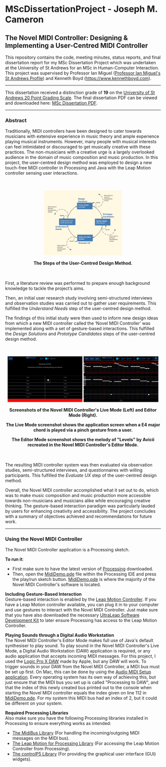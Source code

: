 # MScDissertationProject - Joseph M. Cameron
## The Novel MIDI Controller: Designing & Implementing a User-Centred MIDI Controller
This repository contains the code, meeting minutes, status reports, and final dissertation report for my MSc Dissertation Project which was undertaken at the University of St Andrews for an MSc in Human-Computer Interaction.
This project was supervised by Professor Ian Miguel ([Professor Ian Miguel's St Andrews Profile](https://www.st-andrews.ac.uk/computer-science/people/ijm)) and Kenneth Boyd  (https://www.kennethboyd.com).

-----------------------------------

This dissertation received a distinction grade of **19** on the [University of St Andrews 20 Point Grading Scale](https://www.st-andrews.ac.uk/policy/academic-policies-assessment-examination-and-award-common-reporting-scale/common-reporting-scale.pdf).
The final dissertation PDF can be viewed and downloaded here: [MSc Dissertation PDF](Dissertation/The_Novel_MIDI_Controller_MSc_Dissertation_by_Joseph_Cameron.pdf).

-----------------------------------

### Abstract
Traditionally, MIDI controllers have been designed to cater towards musicians with extensive experience in music theory and ample experience playing musical instruments.
However, many people with musical interests can feel intimidated or discouraged to get musically creative with these practices.
The non-musicians with a creative urge is a largely overlooked audience in the domain of music composition and music production.
In this project, the user-centred design method was employed to design a new touch-free MIDI controller in Processing and Java with the Leap Motion controller sensing user interactions.  
<br></br>

<p align="center">
<img src="ProjectImages/User_Centred_Design_Method.png" alt="User-Centred Design Method Diagram" width="50%">
<p align="center"><b>The Steps of the User-Centred Design Method.</b></p>
</p>

<br></br>
First, a literature review was performed to prepare enough background knowledge to tackle the project’s aims.

Then, an initial user research study involving semi-structured interviews and observation studies was carried out to gather user requirements.
This fulfilled the *Understand Needs* step of the user-centred design method.

The findings of this initial study were then used to inform new design ideas from which a new MIDI controller called the ‘Novel MIDI Controller’ was implemented along with a set of gesture-based interactions.
This fulfilled the *Design Solutions* and *Prototype Candidates* steps of the user-centred design method.  
<br></br>

<p align="middle">
<img src="ProjectImages/Novel_MIDI_Controller_Live_Mode_Screenshot.png" alt="Novel MIDI Controller Live Mode Screenshot" width="48%">
<img src="ProjectImages/Novel_MIDI_Controller_Editor_Mode_Screenshot.png" alt="Novel MIDI Controller Editor Mode Screenshot" width="48%">
<p align="center"><b>Screenshots of the Novel MIDI Controller's Live Mode (Left) and Editor Mode (Right).</b></p>
<p align="center"><b>The Live Mode screenshot shows the application screen when a E4 major chord is played via a pinch gesture from a user.</b></p>
<p align="center"><b>The Editor Mode screenshot shows the melody of "Levels" by Avicii recreated in the Novel MIDI Controller's Editor Mode.</b></p>
</p>
  
<br></br>
The resulting MIDI controller system was then evaluated via observation studies, semi-structured interviews, and questionnaires with willing participants.
This fulfilled the *Evaluate UX* step of the user-centred design method.

Overall, the Novel MIDI controller accomplished what it set out to do, which was to make music composition and music production more accessible towards non-musicians and musicians alike while encouraging creative thinking.
The gesture-based interaction paradigm was particularly lauded by users for enhancing creativity and accessibility.
The project concludes with a summary of objectives achieved and recommendations for future work.

-----------------------------------

### Using the Novel MIDI Controller

The Novel MIDI Controller application is a Processing sketch.

**To run it**:
* First make sure to have the latest version of [Processing](https://processing.org) downloaded.
* Then, open the [MidiDemo.pde](NovelMIDIController/MidiDemo/MidiDemo.pde) file within the Processing IDE and press the play/run sketch button. [MidiDemo.pde](NovelMIDIController/MidiDemo/MidiDemo.pde) is where the majority of the Novel MIDI Controller's software is located.

**Including Gesture-Based Interaction**  
Gesture-based interaction is enabled by the [Leap Motion Controller](https://www.ultraleap.com/product/leap-motion-controller/).
If you have a Leap Motion controller available, you can plug it in to your computer and use gestures to interact with the Novel MIDI Controller.
Just make sure that you have also downloaded the necessary [UltraLeap Software Development Kit](https://developer.leapmotion.com) to later ensure Processing has access to the Leap Motion Controller.

**Playing Sounds through a Digital Audio Workstation**  
The Novel MIDI Controller's Editor Mode makes full use of Java's default synthesiser to play sound.
To play sound in the Novel MIDI Controller's Live Mode, a Digital Audio Workstation (DAW) application is required, or any audio application that accepts incoming MIDI messages.
For this project, I used the [Logic Pro X DAW](https://www.apple.com/uk/logic-pro/) made by Apple, but any DAW will work.
To trigger sounds in your DAW from the Novel MIDI Controller, a MIDI bus must be set up first.
On Mac, this can be done by using the [Audio MIDI Setup application](https://support.apple.com/en-gb/guide/audio-midi-setup/ams875bae1e0/mac).
Every operating system has its own way of achieving this, but just ensure that the MIDI bus you set up is called "Processing to DAW", and that the index of this newly created bus printed out to the console when starting the Novel MIDI controller equals the index given on line 112 in [MidiDemo.pde](NovelMIDIController/MidiDemo/MidiDemo.pde).
For my system this MIDI bus had an index of 2, but it could be different on your system.

**Required Processing Libraries**  
Also make sure you have the following Processing libraries installed in Processing to ensure everything works as intended:
* [The MidiBus Library](http://www.smallbutdigital.com/projects/themidibus/) (For handling the incoming/outgoing MIDI messages on the MIDI bus).
* [The Leap Motion for Processing Library](https://github.com/nok/leap-motion-processing) (For accessing the Leap Motion Controller from Processing).
* [The controlP5 Library](https://www.sojamo.de/libraries/controlP5/) (For providing the graphical user interface (GUI) widgets).
